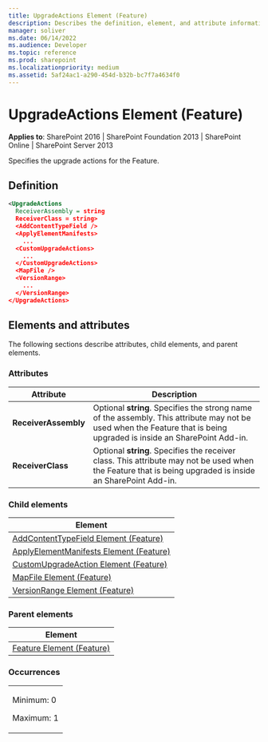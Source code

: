 ```yaml
---
title: UpgradeActions Element (Feature)
description: Describes the definition, element, and attribute information for the UpgradeActions Element (Feature), which specifies the upgrade actions for the Feature.
manager: soliver
ms.date: 06/14/2022
ms.audience: Developer
ms.topic: reference
ms.prod: sharepoint
ms.localizationpriority: medium
ms.assetid: 5af24ac1-a290-454d-b32b-bc7f7a4634f0
---
```


# UpgradeActions Element (Feature)

**Applies to**: SharePoint 2016 | SharePoint Foundation 2013 | SharePoint Online | SharePoint Server 2013

Specifies the upgrade actions for the Feature.

## Definition

```XML
<UpgradeActions 
  ReceiverAssembly = string
  ReceiverClass = string>
  <AddContentTypeField />
  <ApplyElementManifests>
    ...
  <CustomUpgradeActions>
    ...
  </CustomUpgradeActions>
  <MapFile />
  <VersionRange>
    ...
  </VersionRange>
</UpgradeActions>
```

## Elements and attributes

The following sections describe attributes, child elements, and parent elements.

### Attributes

| Attribute | Description |
|-----------|-------------|
| **ReceiverAssembly** | Optional **string**. Specifies the strong name of the assembly. This attribute may not be used when the Feature that is being upgraded is inside an SharePoint Add-in. |
| **ReceiverClass** | Optional **string**. Specifies the receiver class. This attribute may not be used when the Feature that is being upgraded is inside an SharePoint Add-in. |

### Child elements

| Element |
|---------|
| [AddContentTypeField Element (Feature)](addcontenttypefield-element-feature.md) |
| [ApplyElementManifests Element (Feature)](applyelementmanifests-element-feature.md) |
| [CustomUpgradeAction Element (Feature)](customupgradeaction-element-feature.md) |
| [MapFile Element (Feature)](mapfile-element-feature.md) |
| [VersionRange Element (Feature)](versionrange-element-feature.md) |

### Parent elements

| Element |
|---------|
| [Feature Element (Feature)](feature-element-feature.md) |

### Occurrences

<table>
<colgroup>
<col width="100%" />
</colgroup>
<tbody>
<tr class="odd">
<td align="left"><p>Minimum: 0</p>
<p>Maximum: 1</p></td>
</tr>
</tbody>
</table>








